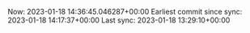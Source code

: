 Now: 2023-01-18 14:36:45.046287+00:00 Earliest commit since sync: 2023-01-18 14:17:37+00:00 Last sync: 2023-01-18 13:29:10+00:00
